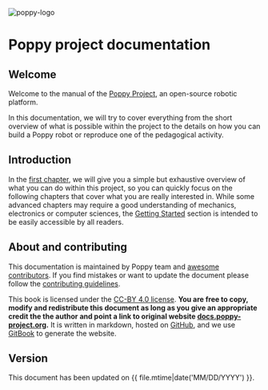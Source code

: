 ![poppy-logo](img/logo/poppy.png)

# Poppy project documentation

## Welcome

Welcome to the manual of the [Poppy Project](https://www.poppy-project.org/), an open-source robotic platform.

In this documentation, we will try to cover everything from the short overview of what is possible within the project to the details on how you can build a Poppy robot or reproduce one of the pedagogical activity.

## Introduction

In the [first chapter](getting-started/README.md), we will give you a simple but exhaustive overview of what you can do within this project, so you can quickly focus on the following chapters that cover what you are really interested in. While some advanced chapters may require a good understanding of mechanics, electronics or computer sciences, the [Getting Started](getting-started/README.md) section is intended to be easily accessible by all readers.

## About and contributing
This documentation is maintained by Poppy team and [awesome contributors](https://github.com/poppy-project/poppy-docs/blob/master/CONTRIBUTORS.md). If you find mistakes or want to update the document please follow the [contributing guidelines](https://github.com/poppy-project/poppy-docs/blob/master/README.md).

This book is licensed under the [CC-BY 4.0 license](https://creativecommons.org/licenses/by/4.0/). **You are free to copy, modify and redistribute this document as long as you give an appropriate credit the the author and point a link to original website [docs.poppy-project.org](https://docs.poppy-project.org).**
It is written in markdown, hosted on [GitHub](https://github.com/poppy-project/poppy-docs), and we use [GitBook](https://www.gitbook.com/download/pdf/book/poppy-project/poppy-docs) to generate the website.


## Version
This document has been updated on {{ file.mtime|date('MM/DD/YYYY') }}.
